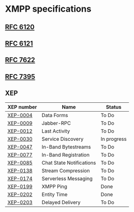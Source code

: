 # XMPP specifications

## [RFC 6120](https://datatracker.ietf.org/doc/rfc6120/)

## [RFC 6121](https://datatracker.ietf.org/doc/rfc6121/)

## [RFC 7622](https://datatracker.ietf.org/doc/rfc7622/)

## [RFC 7395](https://datatracker.ietf.org/doc/rfc7395/)

## XEP

| XEP number                                            | Name                     | Status      |
| ----------------------------------------------------- | ------------------------ | ----------- |
| [XEP-0004](https://xmpp.org/extensions/xep-0004.html) | Data Forms               | To Do       |
| [XEP-0009](https://xmpp.org/extensions/xep-0009.html) | Jabber-RPC               | To Do       |
| [XEP-0012](https://xmpp.org/extensions/xep-0012.html) | Last Activity            | To Do       |
| [XEP-0030](https://xmpp.org/extensions/xep-0030.html) | Service Discovery        | In progress |
| [XEP-0047](https://xmpp.org/extensions/xep-0047.html) | In-Band Bytestreams      | To Do       |
| [XEP-0077](https://xmpp.org/extensions/xep-0077.html) | In-Band Registration     | To Do       |
| [XEP-0085](https://xmpp.org/extensions/xep-0085.html) | Chat State Notifications | To Do       |
| [XEP-0138](https://xmpp.org/extensions/xep-0138.html) | Stream Compression       | To Do       |
| [XEP-0174](https://xmpp.org/extensions/xep-0174.html) | Serverless Messaging     | To Do       |
| [XEP-0199](https://xmpp.org/extensions/xep-0199.html) | XMPP Ping                | Done        |
| [XEP-0202](https://xmpp.org/extensions/xep-0202.html) | Entity Time              | Done        |
| [XEP-0203](https://xmpp.org/extensions/xep-0203.html) | Delayed Delivery         | To Do       |
